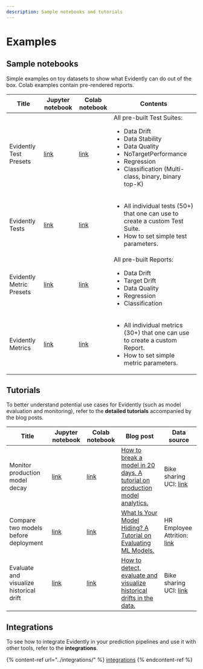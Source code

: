 ```yaml
---
description: Sample notebooks and tutorials
---
```


# Examples

## Sample notebooks

Simple examples on toy datasets to show what Evidently can do out of the box. Colab examples contain pre-rendered reports.

Title| Jupyter notebook | Colab notebook | Contents
--- | --- | --- | --- 
Evidently Test Presets| [link](https://github.com/evidentlyai/evidently/blob/main/examples/sample_notebooks/evidently_test_presets.ipynb) | [link](https://colab.research.google.com/drive/15YIqTWbjzGHRIvxrP7HxwtvBCFgbNIps)| All pre-built Test Suites: <ul><li>Data Drift</li><li>Data Stability</li><li> Data Quality</li><li>NoTargetPerformance</li><li>Regression</li><li>Classification (Multi-class, binary, binary top-K)</li></ul>    
Evidently Tests| [link](https://github.com/evidentlyai/evidently/blob/main/examples/sample_notebooks/evidently_tests.ipynb) | [link](https://colab.research.google.com/drive/1p9bgJZDcr_NS5IKVNvlxzswn6er9-abl) | <ul><li>All individual tests (50+) that one can use to create a custom Test Suite.</li><li>How to set simple test parameters.</li></ul>
Evidently Metric Presets| [link](https://github.com/evidentlyai/evidently/blob/main/examples/sample_notebooks/evidently_metric_presets.ipynb) | [link](https://colab.research.google.com/drive/1-0-itoET4dQHo8dcoC0fKZ5VhugliLxj) | All pre-built Reports: <ul><li>Data Drift</li><li>Target Drift</li><li>Data Quality</li><li>Regression</li><li>Classification</li></ul>     
Evidently Metrics| [link](https://github.com/evidentlyai/evidently/blob/main/examples/sample_notebooks/evidently_metrics.ipynb) | [link](https://colab.research.google.com/drive/1c7HQz920Q-BPazDOujL4PgckuKIzFebn) | <ul><li>All individual metrics (30+) that one can use to create a custom Report.</li><li>How to set simple metric parameters.</li></ul>

## Tutorials

To better understand potential use cases for Evidently (such as model evaluation and monitoring), refer to the **detailed tutorials** accompanied by the blog posts.

Title | Jupyter notebook | Colab notebook | Blog post | Data source 
--- | --- | --- | --- | --- 
Monitor production model decay | [link](../../../examples/data_stories/bicycle_demand_monitoring.ipynb) | [link](https://colab.research.google.com/drive/1xjAGInfh_LDenTxxTflazsKJp_YKmUiD) | [How to break a model in 20 days. A tutorial on production model analytics.](https://evidentlyai.com/blog/tutorial-1-model-analytics-in-production) | Bike sharing UCI: [link](https://archive.ics.uci.edu/ml/datasets/bike+sharing+dataset)
Compare two models before deployment | [link](../../../examples/data_stories/ibm_hr_attrition_model_validation.ipynb) | [link](https://colab.research.google.com/drive/12AyNh3RLSEchNx5_V-aFJ1_EnLIKkDfr) | [What Is Your Model Hiding? A Tutorial on Evaluating ML Models.](https://evidentlyai.com/blog/tutorial-2-model-evaluation-hr-attrition) | HR Employee Attrition: [link](https://www.kaggle.com/pavansubhasht/ibm-hr-analytics-attrition-dataset)
Evaluate and visualize historical drift | [link](../../../examples/integrations/mlflow_logging/historical_drift_visualization.ipynb) | [link](https://colab.research.google.com/drive/12AyNh3RLSEchNx5_V-aFJ1_EnLIKkDfr) | [How to detect, evaluate and visualize historical drifts in the data.](https://evidentlyai.com/blog/tutorial-3-historical-data-drift) | Bike sharing UCI: [link](https://archive.ics.uci.edu/ml/datasets/bike+sharing+dataset)


## Integrations

To see how to integrate Evidently in your prediction pipelines and use it with other tools, refer to the **integrations**.&#x20;

{% content-ref url="../integrations/" %}
[integrations](../integrations/)
{% endcontent-ref %}
